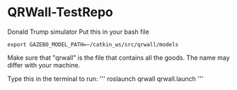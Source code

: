 # QRWall-TestRepo
Donald Trump simulator
Put this in your bash file
```
export GAZEBO_MODEL_PATH=~/catkin_ws/src/qrwall/models
```
Make sure that "qrwall" is the file that contains all the goods. The name may differ with your machine.

Type this in the terminal to run:
'''
roslaunch qrwall qrwall.launch
'''
